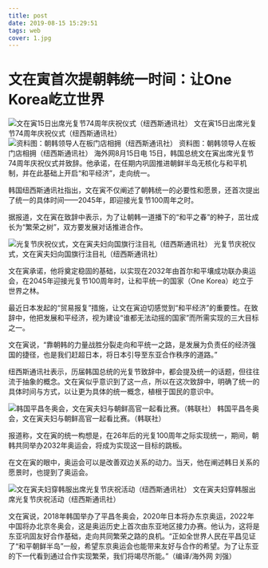 ```yaml
---
title: post
date: 2019-08-15 15:29:51
tags: web
cover: 1.jpg
---
```


# 文在寅首次提朝韩统一时间：让One Korea屹立世界

![文在寅15日出席光复节74周年庆祝仪式（纽西斯通讯社）](https://x0.ifengimg.com/ucms/2019_33/9949B39BAFD39D9859FB4E89E939EBB7468894F9_w640_h425.jpg)
文在寅15日出席光复节74周年庆祝仪式（纽西斯通讯社）
![资料图：朝韩领导人在板门店相拥（纽西斯通讯社）](https://x0.ifengimg.com/ucms/2019_33/C17184CFE3B7508AAE7B01E8926C43AB4858A130_w550_h439.jpg)
资料图：朝韩领导人在板门店相拥（纽西斯通讯社）
海外网8月15日电 15日，韩国总统文在寅出席光复节74周年庆祝仪式并致辞。他承诺，在任期内巩固推进朝鲜半岛无核化与和平机制，并在此基础上开启“和平经济”，走向统一。

韩国纽西斯通讯社指出，文在寅不仅阐述了朝韩统一的必要性和愿景，还首次提出了统一的具体时间——2045年，即迎接光复节100周年之时。

据报道，文在寅在致辞中表示，为了让朝韩一道播下的“和平之春”的种子，茁壮成长为“繁荣之树”，双方要发展对话推进合作。

![光复节庆祝仪式，文在寅夫妇向国旗行注目礼（纽西斯通讯社）](https://x0.ifengimg.com/ucms/2019_33/E070519BFC2ADE3BA72F3129C5E64022AC0005C3_w640_h456.jpg)
光复节庆祝仪式，文在寅夫妇向国旗行注目礼（纽西斯通讯社）

文在寅承诺，他将奠定稳固的基础，以实现在2032年由首尔和平壤成功联办奥运会，在2045年迎接光复节100周年时，让和平统一的国家（One Korea）屹立于世界之林。

最近日本发起的“贸易报复”措施，让文在寅迫切感觉到“和平经济”的重要性。在致辞中，他把发展和平经济，视为建设“谁都无法动摇的国家”而所需实现的三大目标之一。

文在寅说，“靠朝韩的力量战胜分裂走向和平统一之路，是发展为负责任的经济强国的捷径，也是我们赶超日本，将日本引导至东亚合作秩序的道路。”

纽西斯通讯社表示，历届韩国总统的光复节致辞中，都会提及统一的话题，但往往流于抽象的概念。文在寅似乎意识到了这一点，所以在这次致辞中，明确了统一的具体时间与方式，以让更为具体的统一概念，植根于国民的意识中。

![韩国平昌冬奥会，文在寅夫妇与朝鲜高官一起看比赛。（韩联社）](https://x0.ifengimg.com/ucms/2019_33/4EDC13CD6589A48E7BEA40602A189787889088BC_w647_h433.png)
韩国平昌冬奥会，文在寅夫妇与朝鲜高官一起看比赛。（韩联社）

报道称，文在寅的统一构想是，在26年后的光复100周年之际实现统一，期间，朝韩共同举办2032年奥运会，将成为实现这一目标的跳板。

在文在寅的眼中，奥运会可以是改善双边关系的动力。当天，他在阐述韩日关系的愿景时，也提到了奥运会。

![文在寅夫妇穿韩服出席光复节庆祝活动（纽西斯通讯社）](https://x0.ifengimg.com/ucms/2019_33/DEDE4F603DCA04C374FBE6DECBF08D9AFF8DC636_w640_h426.jpg)
文在寅夫妇穿韩服出席光复节庆祝活动（纽西斯通讯社）

文在寅说，2018年韩国举办了平昌冬奥会，2020年日本将办东京奥运，2022年中国将办北京冬奥会，这是奥运历史上首次由东亚地区接力办赛。他认为，这将是东亚巩固友好合作基础，走向共同繁荣之路的良机。“正如全世界人民在平昌见证了“和平朝鲜半岛”一般，希望东京奥运会也能带来友好与合作的希望。为了让东亚的下一代看到通过合作实现繁荣，我们将竭尽所能。”（编译/海外网 刘强）